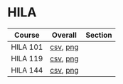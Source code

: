 # HILA

| Course | Overall | Section |
| ------ | ------- | ------- |
| HILA 101 | [csv](https://github.com/UCSD-Historical-Enrollment-Data//Users/ryanbatubara/Desktop/2024Spring/blob/main/overall/HILA%20101.csv), [png](https://raw.githubusercontent.com/UCSD-Historical-Enrollment-Data//Users/ryanbatubara/Desktop/2024Spring/main/plot_overall/HILA%20101.png) |  |
| HILA 119 | [csv](https://github.com/UCSD-Historical-Enrollment-Data//Users/ryanbatubara/Desktop/2024Spring/blob/main/overall/HILA%20119.csv), [png](https://raw.githubusercontent.com/UCSD-Historical-Enrollment-Data//Users/ryanbatubara/Desktop/2024Spring/main/plot_overall/HILA%20119.png) |  |
| HILA 144 | [csv](https://github.com/UCSD-Historical-Enrollment-Data//Users/ryanbatubara/Desktop/2024Spring/blob/main/overall/HILA%20144.csv), [png](https://raw.githubusercontent.com/UCSD-Historical-Enrollment-Data//Users/ryanbatubara/Desktop/2024Spring/main/plot_overall/HILA%20144.png) |  |
